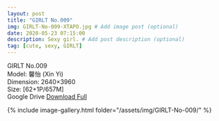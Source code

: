 ```yaml
---
layout: post
title: "GIRLT No.009"
img: GIRLT-No-009-XTAPO.jpg # Add image post (optional)
date: 2020-05-23 07:15:00
description: Sexy girl. # Add post description (optional)
tag: [cute, sexy, GIRLT]
---
```

GIRLT No.009  
Model: 馨怡 (Xin Yi)  
Dimension: 2640×3960  
Size: [62+1P/657M]  
Google Drive [Download Full](http://gestyy.com/e0KoOd)

{% include image-gallery.html folder="/assets/img/GIRLT-No-009/" %}
